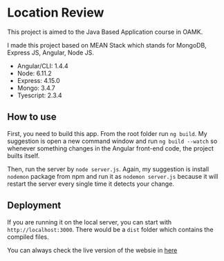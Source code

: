 # Location Review

This project is aimed to the Java Based Application course in OAMK.

I made this project based on MEAN Stack which stands for MongoDB, Express JS, Angular, Node JS.

- Angular/CLI: 1.4.4
- Node: 6.11.2
- Express: 4.15.0
- Mongo: 3.4.7
- Tyescript: 2.3.4

## How to use

First, you need to build this app. From the root folder run `ng build`. My suggestion is open a new command window and run `ng build --watch` so whenever something changes in the Angular front-end code, the project builts itself.

Then, run the server by `node server.js`. Again, my suggestion is install `nodemon` package from npm and run it as `nodemon server.js` because it will restart the server every single time it detects your change.

## Deployment

If you are running it on the local server, you can start with `http://localhost:3000`. There would be a `dist` folder which contains the compiled files.

You can always check the live version of the websie in [here](https://location-review-nghitrum.herokuapp.com/locations)	